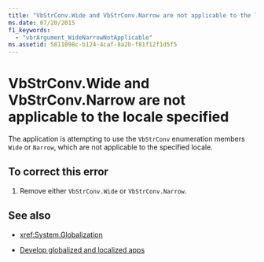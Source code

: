 ```yaml
---
title: "VbStrConv.Wide and VbStrConv.Narrow are not applicable to the locale specified"
ms.date: 07/20/2015
f1_keywords: 
  - "vbrArgument_WideNarrowNotApplicable"
ms.assetid: 5811098c-b124-4caf-8a2b-f81f12f1d5f5
---
```

# VbStrConv.Wide and VbStrConv.Narrow are not applicable to the locale specified
The application is attempting to use the `VbStrConv` enumeration members `Wide` or `Narrow`, which are not applicable to the specified locale.  
  
## To correct this error  
  
1. Remove either `VbStrConv.Wide` or `VbStrConv.Narrow`.  
  
## See also

- <xref:System.Globalization>

- [Develop globalized and localized apps](/visualstudio/ide/globalizing-and-localizing-applications)
